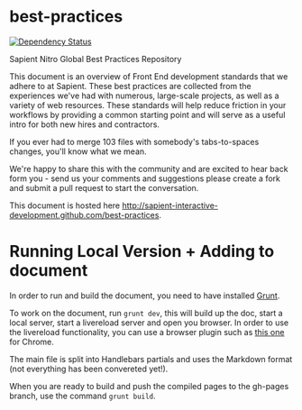best-practices
==============
[![Dependency Status](https://david-dm.org/sapientnitrolondon/best-practices.png)](https://david-dm.org/sapientnitrolondon/best-practices/)

Sapient Nitro Global Best Practices Repository

This document is an overview of Front End development standards that we adhere to at Sapient. These best practices are collected from the experiences we've had with numerous, large-scale projects, as well as a variety of web resources. These standards will help reduce friction in your workflows by providing a common starting point and will serve as a useful intro for both new hires and contractors.

If you ever had to merge 103 files with somebody's tabs-to-spaces changes, you'll know what we mean.

We're happy to share this with the community and are excited to hear back form you - send us your comments and suggestions please create a fork and submit a pull request to start the conversation.

This document is hosted here http://sapient-interactive-development.github.com/best-practices.

Running Local Version + Adding to document
===

In order to run and build the document, you need to have installed [Grunt](http://www.gruntjs.com).

To work on the document, run `grunt dev`, this will build up the doc, start a local server, start a livereload server and open you browser. In order to use the livereload functionality, you can use a browser plugin such as [this one](https://chrome.google.com/webstore/detail/livereload/jnihajbhpnppcggbcgedagnkighmdlei?hl=en) for Chrome.

The main file is split into Handlebars partials and uses the Markdown format (not everything has been convereted yet!).

When you are ready to build and push the compiled pages to the gh-pages branch, use the command `grunt build`.